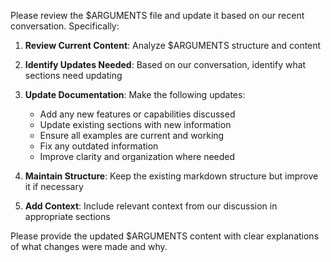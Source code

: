 Please review the $ARGUMENTS file and update it based on our recent conversation. Specifically:

1. **Review Current Content**: Analyze $ARGUMENTS structure and content
2. **Identify Updates Needed**: Based on our conversation, identify what sections need updating
3. **Update Documentation**: Make the following updates:
   - Add any new features or capabilities discussed
   - Update existing sections with new information
   - Ensure all examples are current and working
   - Fix any outdated information
   - Improve clarity and organization where needed

4. **Maintain Structure**: Keep the existing markdown structure but improve it if necessary
5. **Add Context**: Include relevant context from our discussion in appropriate sections

Please provide the updated $ARGUMENTS content with clear explanations of what changes were made and why.
